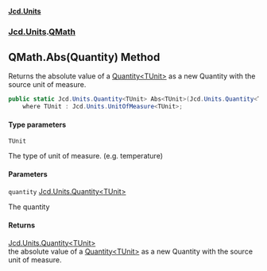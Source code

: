 #### [Jcd.Units](index.md 'index')
### [Jcd.Units](Jcd.Units.md 'Jcd.Units').[QMath](Jcd.Units.QMath.md 'Jcd.Units.QMath')

## QMath.Abs<TUnit>(Quantity<TUnit>) Method

Returns the absolute value of a [Quantity&lt;TUnit&gt;](Jcd.Units.Quantity_TUnit_.md 'Jcd.Units.Quantity<TUnit>') as a new Quantity with the source unit of measure.

```csharp
public static Jcd.Units.Quantity<TUnit> Abs<TUnit>(Jcd.Units.Quantity<TUnit> quantity)
    where TUnit : Jcd.Units.UnitOfMeasure<TUnit>;
```
#### Type parameters

<a name='Jcd.Units.QMath.Abs_TUnit_(Jcd.Units.Quantity_TUnit_).TUnit'></a>

`TUnit`

The type of unit of measure. (e.g. temperature)
#### Parameters

<a name='Jcd.Units.QMath.Abs_TUnit_(Jcd.Units.Quantity_TUnit_).quantity'></a>

`quantity` [Jcd.Units.Quantity&lt;](Jcd.Units.Quantity_TUnit_.md 'Jcd.Units.Quantity<TUnit>')[TUnit](Jcd.Units.QMath.Abs_TUnit_(Jcd.Units.Quantity_TUnit_).md#Jcd.Units.QMath.Abs_TUnit_(Jcd.Units.Quantity_TUnit_).TUnit 'Jcd.Units.QMath.Abs<TUnit>(Jcd.Units.Quantity<TUnit>).TUnit')[&gt;](Jcd.Units.Quantity_TUnit_.md 'Jcd.Units.Quantity<TUnit>')

The quantity

#### Returns
[Jcd.Units.Quantity&lt;](Jcd.Units.Quantity_TUnit_.md 'Jcd.Units.Quantity<TUnit>')[TUnit](Jcd.Units.QMath.Abs_TUnit_(Jcd.Units.Quantity_TUnit_).md#Jcd.Units.QMath.Abs_TUnit_(Jcd.Units.Quantity_TUnit_).TUnit 'Jcd.Units.QMath.Abs<TUnit>(Jcd.Units.Quantity<TUnit>).TUnit')[&gt;](Jcd.Units.Quantity_TUnit_.md 'Jcd.Units.Quantity<TUnit>')  
the absolute value of a [Quantity&lt;TUnit&gt;](Jcd.Units.Quantity_TUnit_.md 'Jcd.Units.Quantity<TUnit>') as a new Quantity with the source unit of measure.